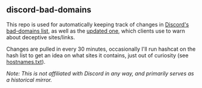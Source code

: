 ## discord-bad-domains

This repo is used for automatically keeping track of changes in
[Discord's bad-domains list](https://cdn.discordapp.com/bad-domains/hashes.json),
as well as the [updated one](https://cdn.discordapp.com/bad-domains/updated_hashes.json),
which clients use to warn about deceptive sites/links.

Changes are pulled in every 30 minutes, occasionally I'll run hashcat on the hash list to get an idea on what sites it contains,
just out of curiosity (see [hostnames.txt](./hostnames.txt)).

*Note: This is not affiliated with Discord in any way, and primarily serves as a historical mirror.*
